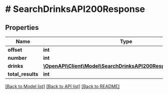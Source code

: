 # # SearchDrinksAPI200Response

## Properties

Name | Type | Description | Notes
------------ | ------------- | ------------- | -------------
**offset** | **int** |  | [optional]
**number** | **int** |  | [optional]
**drinks** | [**\OpenAPI\Client\Model\SearchDrinksAPI200ResponseDrinksInner[]**](SearchDrinksAPI200ResponseDrinksInner.md) |  | [optional]
**total_results** | **int** |  | [optional]

[[Back to Model list]](../../README.md#models) [[Back to API list]](../../README.md#endpoints) [[Back to README]](../../README.md)
